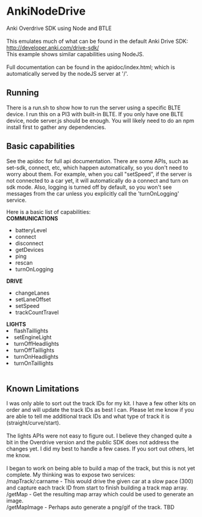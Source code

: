 # AnkiNodeDrive
Anki Overdrive SDK using Node and BTLE</br>
<br/>
This emulates much of what can be found in the default Anki Drive SDK:<br/>
<a href='http://developer.anki.com/drive-sdk/'>http://developer.anki.com/drive-sdk/</a>
<br/>
This example shows similar capabilities using NodeJS.<br/>
<br/>
Full documentation can be found in the apidoc/index.html; which is automatically served by the nodeJS server at '/'.<br/>
<h2>Running</h2>
There is a run.sh to show how to run the server using a specific BLTE device.  I run this on a PI3 with built-in BLTE.  If you only have one BLTE device, node server.js should be enough.  You will likely need to do an npm install first to gather any dependencies.
<h2>Basic capabilities</h2>
See the apidoc for full api documentation.  There are some APIs, such as set-sdk, connect, etc, which happen automatically, so you don't need to worry about them.  For example, when you call "setSpeed", if the server is not connected to a car yet, it will automatically do a connect and turn on sdk mode. Also, logging is turned off by default, so you won't see messages from the car unless you explicitly call the 'turnOnLogging' service.<br>

Here is a basic list of capabilities:<br/>
<b>COMMUNICATIONS</b>
<ul>
<li>batteryLevel</li>
<li>connect</li>
<li>disconnect</li>
<li>getDevices</li>
<li>ping</li>
<li>rescan</li>
<li>turnOnLogging</li>
</ul>
<b>DRIVE</b>
<ul>
<li>changeLanes</li>
<li>setLaneOffset</li>
<li>setSpeed</li>
<li>trackCountTravel</li>
</ul>
<b>LIGHTS</b>
<li>flashTaillights</li>
<li>setEngineLight</li>
<li>turnOffHeadlights</li>
<li>turnOffTaillights</li>
<li>turnOnHeadlights</li>
<li>turnOnTaillights</li>
</ul>
<br/>
<h2>Known Limitations</h2>
I was only able to sort out the track IDs for my kit.  I have a few other kits on order and will update the track IDs as best I can.  Please let me know if you are able to tell me additional track IDs and what type of track it is (straight/curve/start).<br/>
<br/>
The lights APIs were not easy to figure out.  I believe they changed quite a bit in the Overdrive version and the public SDK does not address the changes yet.  I did my best to handle a few cases.  If you sort out others, let me know.<br/>
<br/>
I began to work on being able to build a map of the track, but this is not yet complete.  My thinking was to expose two services:<br/>
/mapTrack/:carname - This would drive the given car at a slow pace (300) and capture each track ID from start to finish building a track map array.<br/>
/getMap - Get the resulting map array which could be used to generate an image.<br/>
/getMapImage - Perhaps auto generate a png/gif of the track. TBD<br/>
